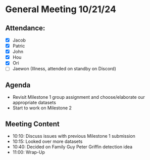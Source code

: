# General Meeting 10/21/24
## Attendance:
- [x] Jacob 
- [x] Patric
- [x] John
- [x] Hou
- [x] Ori
- [ ] Jaewon (Illness, attended on standby on Discord)

## Agenda
- Revisit Milestone 1 group assignment and choose/elaborate our appropriate datasets
- Start to work on Milestone 2

## Meeting Content
- 10:10: Discuss issues with previous Milestone 1 submission
- 10:15: Looked over more datasets
- 10:40: Decided on Family Guy Peter Griffin detection idea
- 11:00: Wrap-Up
